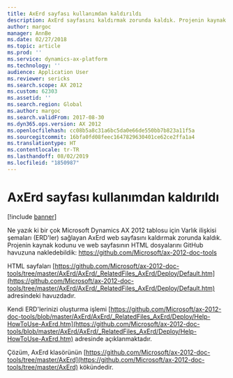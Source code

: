 ```yaml
---
title: AxErd sayfası kullanımdan kaldırıldı
description: AxErd sayfasını kaldırmak zorunda kaldık. Projenin kaynak kodunu ve web sayfasının HTML dosyalarını GitHub havuzuna nakledebildik.
author: margoc
manager: AnnBe
ms.date: 02/27/2018
ms.topic: article
ms.prod: ''
ms.service: dynamics-ax-platform
ms.technology: ''
audience: Application User
ms.reviewer: sericks
ms.search.scope: AX 2012
ms.custom: 62303
ms.assetid: ''
ms.search.region: Global
ms.author: margoc
ms.search.validFrom: 2017-08-30
ms.dyn365.ops.version: AX 2012
ms.openlocfilehash: cc08b5a8c31a6bc5da0e66de550bb7b823a11f5a
ms.sourcegitcommit: 16bfa0fd08feec1647829630401ce62ce2ffa1a4
ms.translationtype: HT
ms.contentlocale: tr-TR
ms.lasthandoff: 08/02/2019
ms.locfileid: "1850987"
---
```

# <a name="axerd-page-has-been-retired"></a>AxErd sayfası kullanımdan kaldırıldı

[!include [banner](../includes/banner.md)]

Ne yazık ki bir çok Microsoft Dynamics AX 2012 tablosu için Varlık ilişkisi şemaları (ERD'ler) sağlayan AxErd web sayfasını kaldırmak zorunda kaldık. Projenin kaynak kodunu ve web sayfasının HTML dosyalarını GitHub havuzuna nakledebildik: https://github.com/Microsoft/ax-2012-doc-tools

HTML sayfaları [https://github.com/Microsoft/ax-2012-doc-tools/tree/master/AxErd/AxErd/_RelatedFiles_AxErd/Deploy/Default.htm](https://github.com/Microsoft/ax-2012-doc-tools/tree/master/AxErd/AxErd/_RelatedFiles_AxErd/Deploy/Default.htm) adresindeki havuzdadır.

Kendi ERD'lerinizi oluşturma işlemi [https://github.com/Microsoft/ax-2012-doc-tools/blob/master/AxErd/AxErd/_RelatedFiles_AxErd/Deploy/Help-HowToUse-AxErd.htm](https://github.com/Microsoft/ax-2012-doc-tools/blob/master/AxErd/AxErd/_RelatedFiles_AxErd/Deploy/Help-HowToUse-AxErd.htm) adresinde açıklanmaktadır.

Çözüm, AxErd klasörünün [https://github.com/Microsoft/ax-2012-doc-tools/tree/master/AxErd](https://github.com/Microsoft/ax-2012-doc-tools/tree/master/AxErd) kökündedir.
